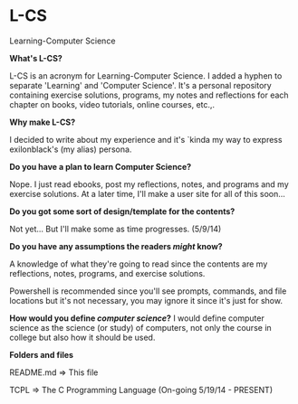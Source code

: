 L-CS
====

Learning-Computer Science

**What's L-CS?**
  
L-CS is an acronym for Learning-Computer Science. I added a hyphen to separate 'Learning' and 'Computer Science'. It's a personal repository containing exercise solutions, programs, my notes and reflections for each chapter on books, video tutorials, online courses, etc.,.
  
**Why make L-CS?**

I decided to write about my experience and it's `kinda my way to express exilonblack's (my alias) persona.

**Do you have a plan to learn Computer Science?**

  Nope. I just read ebooks, post my reflections, notes, and programs and my exercise solutions. At a later time, I'll make
  a user site for all of this soon...
  
**Do you got some sort of design/template for the contents?**
  
  Not yet... But I'll make some as time progresses. (5/9/14)
  
**Do you have any assumptions the readers *might* know?**
  
  A knowledge of what they're going to read since the contents are my reflections, notes, programs, and exercise solutions.
  
  Powershell is recommended since you'll see prompts, commands, and file locations but it's not necessary, you may ignore it
  since it's just for show.

**How would you define *computer science*?**
  I would define computer science as the science (or study) of computers, not only the course in college but also how
  it should be used.
  
**Folders and files**
  
  README.md => This file

  TCPL => The C Programming Language (On-going 5/19/14 - PRESENT)
